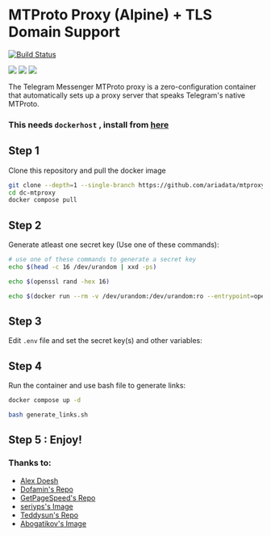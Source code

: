 # MTProto Proxy (Alpine) + TLS Domain Support

[![Build Status](https://files.ariadata.co/file/ariadata_logo.png)](https://ariadata.co)

![](https://img.shields.io/github/stars/ariadata/mtproxy-alpine.svg)
![](https://img.shields.io/github/watchers/ariadata/mtproxy-alpine.svg)
![](https://img.shields.io/github/forks/ariadata/mtproxy-alpine.svg)

The Telegram Messenger MTProto proxy is a zero-configuration container that automatically sets up a proxy server that speaks Telegram's native MTProto.

### This needs `dockerhost` , install from [here](https://github.com/ariadata/dockerhost-sh)

## Step 1
Clone this repository and pull the docker image
```bash
git clone --depth=1 --single-branch https://github.com/ariadata/mtproxy-alpine.git dc-mtproxy
cd dc-mtproxy
docker compose pull
```

## Step 2
Generate atleast one secret key (Use one of these commands):
```bash
# use one of these commands to generate a secret key
echo $(head -c 16 /dev/urandom | xxd -ps)

echo $(openssl rand -hex 16)

echo $(docker run --rm -v /dev/urandom:/dev/urandom:ro --entrypoint=openssl alpine/openssl rand -hex 16)

```
## Step 3
Edit `.env` file and set the secret key(s) and other variables:

## Step 4
Run the container and use bash file to generate links:
```bash
docker compose up -d

bash generate_links.sh

```

## Step 5 : Enjoy!


###  Thanks to:
* [Alex Doesh](https://github.com/alexdoesh/mtproxy)
* [Dofamin's Repo](https://github.com/Dofamin/MTProxy-Docker)
* [GetPageSpeed's Repo](https://github.com/GetPageSpeed/MTProxy)
* [seriyps's Image](https://hub.docker.com/r/seriyps/mtproto-proxy)
* [Teddysun's Repo](https://github.com/teddysun/across/blob/master/docker/v2ray/Dockerfile)
* [Abogatikov's Image](https://hub.docker.com/r/abogatikov/mtproxy-alpine)
